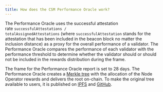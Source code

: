 ```yaml
---
title: How does the CSM Performance Oracle work?
---
```


The Performance Oracle uses the successful attestation rate `successfulAttestations / totalAssignedAttestations` (where `successfulAttestation` stands for the attestation that has been included in the beacon block no matter the inclusion distance) as a proxy for the overall performance of a validator. The Performance Oracle compares the performance of each validator with the performance threshold to determine whether the validator should or should not be included in the rewards distribution during the frame.

The frame for the Performance Oracle report is set to 28 days. The Performance Oracle creates a [Merkle tree](https://en.wikipedia.org/wiki/Merkle_tree) with the allocation of the Node Operator rewards and delivers the root on-chain. To make the original tree available to users, it is published on [IPFS](https://ipfs.tech/) and [GitHub](https://github.com/lidofinance/csm-rewards).
